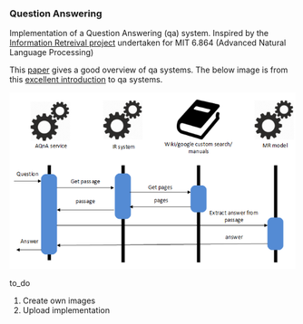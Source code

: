 ### Question Answering

Implementation of a Question Answering (qa) system. Inspired by the [Information Retreival project](https://github.com/sepiatone/nlp-question_answering) undertaken for MIT 6.864 (Advanced Natural Language Processing)

This [paper](https://link.springer.com/article/10.1007%2Fs10844-019-00584-7) gives a good overview of qa systems. The below image is from this [excellent introduction](https://towardsdatascience.com/automatic-question-answering-ac7593432842) to qa systems.

![alt text](https://github.com/sepiatone/nlp-models/blob/master/question_answering/tmp-qa_system.png "Question Answering System")

to_do
1. Create own images
2. Upload implementation
